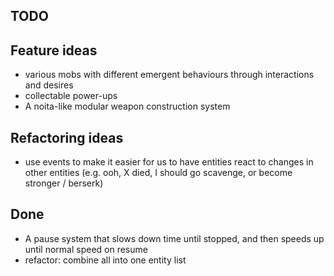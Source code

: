 ## TODO

## Feature ideas

- various mobs with different emergent behaviours through interactions and desires
- collectable power-ups
- A noita-like modular weapon construction system

## Refactoring ideas

- use events to make it easier for us to have entities react to changes in other entities (e.g. ooh, X died, I should go scavenge, or become stronger / berserk)

## Done

- A pause system that slows down time until stopped, and then speeds up until normal speed on resume
- refactor: combine all into one entity list
